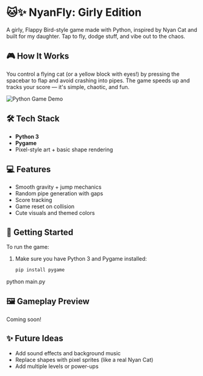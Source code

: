 # 🐱✨ NyanFly: Girly Edition

A girly, Flappy Bird-style game made with Python, inspired by Nyan Cat and built for my daughter. Tap to fly, dodge stuff, and vibe out to the chaos.

## 🎮 How It Works

You control a flying cat (or a yellow block with eyes!) by pressing the spacebar to flap and avoid crashing into pipes. The game speeds up and tracks your score — it's simple, chaotic, and fun.

![Python Game Demo](cat-game-recording.gif)

## 🛠 Tech Stack

- **Python 3**
- **Pygame**
- Pixel-style art + basic shape rendering

## 💻 Features

- Smooth gravity + jump mechanics
- Random pipe generation with gaps
- Score tracking
- Game reset on collision
- Cute visuals and themed colors

## 🚀 Getting Started

To run the game:

1. Make sure you have Python 3 and Pygame installed:
   ```bash
   pip install pygame
python main.py


## 🖼 Gameplay Preview

Coming soon!

## ✨ Future Ideas
- Add sound effects and background music
- Replace shapes with pixel sprites (like a real Nyan Cat)
- Add multiple levels or power-ups
